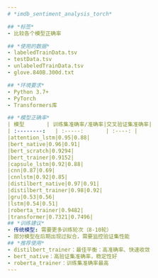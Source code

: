 ```yaml
---
# *imdb_sentiment_analysis_torch*

## *标签*
- 比较各个模型正确率

## *使用的数据*
- labeledTrainData.tsv
- testData.tsv
- unlabeledTrainData.tsv
- glove.840B.300d.txt

## *环境要求*
- Python 3.7+
- PyTorch
- Transformers库

## *模型正确率*
| 模型       | 训练集准确率/准确率|交叉验证集准确率|
| :--------:   | :-----:       | :----: |
|attention_lstm|0.95|0.88|
|bert_native|0.96|0.91|
|bert_scratch|0.9294|
|bert_trainer|0.9152|
|capsule_lstm|0.92|0.88|
|cnn|0.87|0.69|
|cnnlstm|0.92|0.85|
|distilbert_native|0.97|0.91|
|distilbert_trainer|0.98|0.92|
|gru|0.53|0.56|
|lstm|0.54|0.51|
|roberta_trainer|0.9482|
|transformer|0.7321|0.7496|
## *训练建议*
- 传统模型: 需要更多训练轮次（8-10轮）
- 部分模型在后期出现过拟合，需要监控验证集性能
## *推荐使用*
- distilbert_trainer：最佳平衡：高准确率、快速收敛
- bert_native：高验证集准确率，稳定性好
- roberta_trainer：训练集准确率最高
---
```

